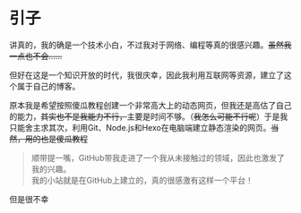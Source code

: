 
# 引子
讲真的，我的确是一个技术小白，不过我对于网络、编程等真的很感兴趣。~~虽然我一点也不会……~~

但好在这是一个知识开放的时代，我很庆幸，因此我利用互联网等资源，建立了这个属于自己的博客。

原本我是希望按照傻瓜教程创建一个非常高大上的动态网页，但我还是高估了自己的能力，~~其实也不是我能力不行，~~主要是时间不够。（~~我怎么可能不行呢~~）于是我只能舍主求其次，利用Git、Node.js和Hexo在电脑端建立静态渲染的网页。~~当然，用的也是傻瓜教程~~
> 顺带提一嘴，GitHub带我走进了一个我从未接触过的领域，因此也激发了我的兴趣。  
> 我的小站就是在GitHub上建立的，真的很感激有这样一个平台！

但是很不幸